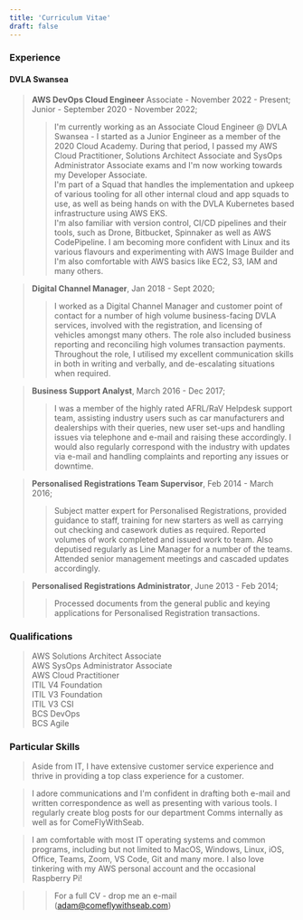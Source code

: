 ```yaml
---
title: 'Curriculum Vitae'
draft: false
---
```


### Experience

#### DVLA Swansea

> **AWS DevOps Cloud Engineer**
> Associate - November 2022 - Present; 
> Junior - September 2020 - November 2022;
>> I'm currently working as an Associate Cloud Engineer @ DVLA Swansea - I started as a Junior Engineer as a member of the 2020 Cloud Academy.
During that period, I passed my AWS Cloud Practitioner, Solutions Architect Associate and SysOps Administrator Associate exams and I'm now working towards my Developer Associate.  
I'm part of a Squad that handles the implementation and upkeep of various tooling for all other internal cloud and app squads to use, as well as being hands on with the DVLA Kubernetes based infrastructure using AWS EKS.  
I'm also familiar with version control, CI/CD pipelines and their tools, such as Drone, Bitbucket, Spinnaker as well as AWS CodePipeline.
I am becoming more confident with Linux and its various flavours and experimenting with AWS Image Builder and I'm also comfortable with AWS basics like EC2, S3, IAM and many others.

> **Digital Channel Manager**, Jan 2018 - Sept 2020;
>> I worked as a Digital Channel Manager and customer point of contact for a number of high volume business-facing DVLA services, involved with the registration, and licensing of vehicles amongst many others. The role also included business reporting and reconciling high volumes transaction payments. 
Throughout the role, I utilised my excellent communication skills in both in writing and verbally, and de-escalating situations when required. 

> **Business Support Analyst**, March 2016 - Dec 2017;
>> I was a member of the highly rated AFRL/RaV Helpdesk support team, assisting industry users such as car manufacturers and dealerships with their queries, new user set-ups and handling issues via telephone and e-mail and raising these accordingly. I would also regularly correspond with the industry with updates via e-mail and handling complaints and reporting any issues or downtime.

> **Personalised Registrations Team Supervisor**, Feb 2014 - March 2016;
>> Subject matter expert for Personalised Registrations, provided guidance to staff, training for new starters as well as carrying out checking and casework duties as required. Reported volumes of work completed and issued work to team. Also deputised regularly as Line Manager for a number of the teams. Attended senior management meetings and cascaded updates accordingly. 

> **Personalised Registrations Administrator**, June 2013 - Feb 2014;
>> Processed documents from the general public and keying applications for Personalised Registration transactions.

<!-- #### ASDA Swansea

> **Home Shopping Delivery Driver** 
>> Delivered goods to ASDA online grocery customers all across South West Wales. Required particular care with van checks and inspections as well as driving swiftly but courteously and providing a first class customer service at the doorstep.  
Also a RoSPA assessed and qualified driver and trained to assess other drivers in the department for regular proficiency checks as well as reviewing new drivers as part of their interview process.  -->

### Qualifications

> AWS Solutions Architect Associate  
AWS SysOps Administrator Associate  
AWS Cloud Practitioner  
ITIL V4 Foundation  
ITIL V3 Foundation  
ITIL V3 CSI  
BCS DevOps  
BCS Agile  
<!-- NVQ Level 2 in Business Administration  
HND in Popular Music  
9 GCSEs at Grades A*-B -->

### Particular Skills

>Aside from IT, I have extensive customer service experience and thrive in providing a top class experience for a customer.

>I adore communications and I'm confident in drafting both e-mail and written correspondence as well as presenting with various tools. I regularly create blog posts for our department Comms internally as well as for ComeFlyWithSeab.

> I am comfortable with most IT operating systems and common programs, including but not limited to MacOS, Windows, Linux, iOS, Office, Teams, Zoom, VS Code, Git and many more. I also love tinkering with my AWS personal account and the occasional Raspberry Pi!

>> For a full CV - drop me an e-mail (adam@comeflywithseab.com)